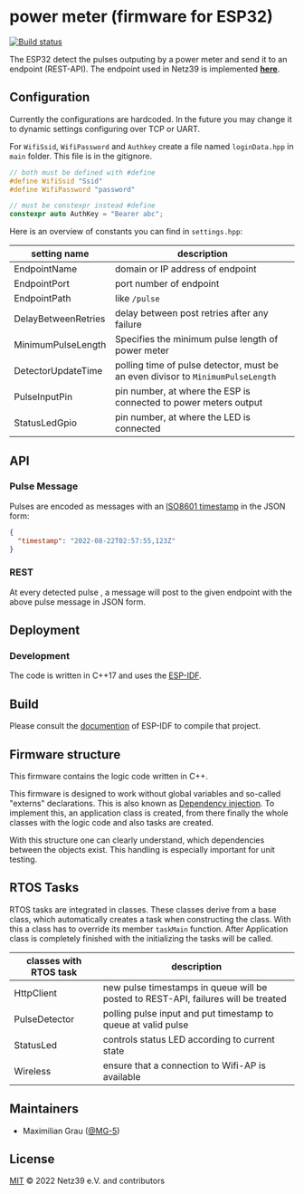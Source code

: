 # power meter (firmware for ESP32)
[![Build status](https://github.com/netz39/power_meter/actions/workflows/build.yml/badge.svg)](https://github.com/netz39/power_meter/actions/workflows/build.yml)

The ESP32 detect the pulses outputing by a power meter and send it to an endpoint (REST-API). The endpoint used in Netz39 is implemented **[here](https://github.com/netz39/power-meter-pulse-gateway)**.

## Configuration

Currently the configurations are hardcoded. In the future you may change it to dynamic settings configuring over TCP or UART.

For `WifiSsid`, `WifiPassword` and `Authkey` create a file named `loginData.hpp` in `main` folder. This file is in the gitignore.
```cpp
// both must be defined with #define
#define WifiSsid "Ssid"
#define WifiPassword "password"

// must be constexpr instead #define
constexpr auto AuthKey = "Bearer abc";
```

Here is an overview of constants you can find in `settings.hpp`:

| setting name       | description |
|--------------------|-------------|
| EndpointName | domain or IP address of endpoint |
| EndpointPort | port number of endpoint |
| EndpointPath | like `/pulse` |
| DelayBetweenRetries | delay between post retries after any failure |
| MinimumPulseLength | Specifies the minimum pulse length of power meter |
| DetectorUpdateTime | polling time of pulse detector, must be an even divisor to `MinimumPulseLength` |
| PulseInputPin      | pin number, at where the ESP is connected to power meters output |
| StatusLedGpio      | pin number, at where the LED is connected |

## API

### Pulse Message

Pulses are encoded as messages with an [ISO8601 timestamp](https://en.wikipedia.org/wiki/ISO_8601) in the JSON form:
```json
{
  "timestamp": "2022-08-22T02:57:55,123Z"
}
```

### REST

At every detected pulse , a message will post to the given endpoint with the above pulse message in JSON form.

## Deployment

### Development

The code is written in C++17 and uses the [ESP-IDF](https://github.com/espressif/esp-idf).


## Build

Please consult the [documention](https://docs.espressif.com/projects/esp-idf/en/latest/esp32/get-started/linux-macos-setup.html#build-the-project) of ESP-IDF to compile that project. 

## Firmware structure
This firmware contains the logic code written in C++.

This firmware is designed to work without global variables and so-called "externs" declarations. This is also known as [Dependency injection](https://en.wikipedia.org/wiki/Dependency_injection).
To implement this, an application class is created, from there finally the whole classes with the logic code and also tasks are created.

With this structure one can clearly understand, which dependencies between the objects exist. This handling is especially important for unit testing.

## RTOS Tasks
RTOS tasks are integrated in classes. These classes derive from a base class, which automatically creates a task when constructing the class. With this a class has to override its member `taskMain` function. After Application class is completely finished with the initializing the tasks will be called.

| classes with RTOS task     | description |
|-------------------|-------------|
| HttpClient      | new pulse timestamps in queue will be posted to REST-API, failures will be treated|
| PulseDetector   | polling pulse input and put timestamp to queue at valid pulse |
| StatusLed       | controls status LED according to current state  |
| Wireless        | ensure that a connection to Wifi-AP is available |

## Maintainers

* Maximilian Grau ([@MG-5](https://github.com/mg-5))

## License

[MIT](LICENSE) © 2022 Netz39 e.V. and contributors
